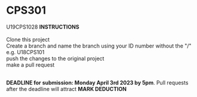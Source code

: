# CPS301
U19CPS1028
**INSTRUCTIONS**<br><br>
Clone this project<br>
Create a branch and name the branch using your ID number without the "/" e.g. U18CPS101<br>
push the changes to the original project<br>
make a pull request<br><br>

**DEADLINE for submission: Monday April 3rd 2023 by 5pm**. Pull requests after the deadline will attract **MARK DEDUCTION**
